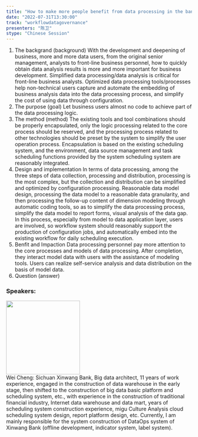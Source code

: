 ```yaml
---
title: "How to make more people benefit from data processing in the bank"
date: "2022-07-31T13:30:00"
track: "workflowdatagovernance"
presenters: "陈卫"
stype: "Chinese Session"
---
```

1. The backgrand (background)
With the development and deepening of business, more and more data users, from the original senior management, analysts to front-line business personnel, how to quickly obtain data analysis results is more and more important for business development. Simplified data processing/data analysis is critical for front-line business analysts. Optimized data processing tools/processes help non-technical users capture and automate the embedding of business analysis data into the data processing process, and simplify the cost of using data through configuration.
2. The purpose (goal)
Let business users almost no code to achieve part of the data processing logic.
3. The method (method)
The existing tools and tool combinations should be properly encapsulated, only the logic processing related to the core process should be reserved, and the processing process related to other technologies should be preset by the system to simplify the user operation process.
Encapsulation is based on the existing scheduling system, and the environment, data source management and task scheduling functions provided by the system scheduling system are reasonably integrated.
4. Design and implementation
In terms of data processing, among the three steps of data collection, processing and distribution, processing is the most complex, but the collection and distribution can be simplified and optimized by configuration processing. Reasonable data model design, processing the data model to a reasonable data granularity, and then processing the follow-up content of dimension modeling through automatic coding tools, so as to simplify the data processing process, simplify the data model to report forms, visual analysis of the data gap.
In this process, especially from model to data application layer, users are involved, so workflow system should reasonably support the production of configuration jobs, and automatically embed into the existing workflow for daily scheduling execution.
5. Benfit and Impaction
Data processing personnel pay more attention to the core processes and models of data processing. After completion, they interact model data with users with the assistance of modeling tools. Users can realize self-service analysis and data distribution on the basis of model data.
6. Question (answer)
 ### Speakers: 
 <img src="images/speaker/1114.png" width="200" /><br>Wei Cheng: Sichuan Xinwang Bank, Big data architect, 11 years of work experience, engaged in the construction of data warehouse in the early stage, then shifted to the construction of big data basic platform and scheduling system, etc., with experience in the construction of traditional financial industry, Internet data warehouse and data mart, years of scheduling system construction experience, migu Culture Analysis cloud scheduling system design, report platform design, etc. Currently, I am mainly responsible for the system construction of DataOps system of Xinwang Bank (offline development, indicator system, label system).

 
